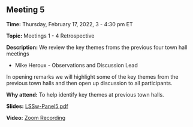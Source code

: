## Meeting 5

**Time:** Thursday, February 17, 2022, 3 - 4:30 pm ET

**Topic:** Meetings 1 - 4 Retrospective

**Description:** We review the key themes froms the previous four town hall meetings
- Mike Heroux - Observations and Discussion Lead

In opening remarks we will highlight some of the key themes from the previous town halls and then open up discussion to all participants.

**Why attend:** To help identify key themes at previous town halls.

**Slides:** [LSSw-Panel5.pdf](files/LSSwMeeting5Panel.pdf)

**Video:** [Zoom Recording]()
